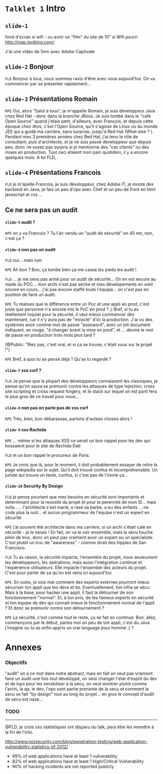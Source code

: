 `Talklet 1` Intro
====

`slide-1`
------

fond d'ecran si wifi - ou avoir un "film" du site de 10" si Wifi pourri
http://map.ipviking.com/

J'ai une video de 5mn avec Adobe Captivate


`slide-2` Bonjour
-------

`FLD` Bonjour à tous, nous sommes ravis d'être avec vous aujourd'hui. On va commencer par se présenter rapidement...

`slide-3` Présentations Romain
------

`RPE` Oui, alors "Salut à tous", je m'appelle Romain, je suis développeur Java chez Red Hat - donc dans la branche JBoss. Je suis tombé dans le "café Open Source" quand j'étais petit, d'ailleurs, avec François, et depuis cette époque chez Atos, c'est l'Open Source, qu'il s'agisse de Linux ou du monde JEE qui a guidé ma carrière, sans surprise, jusqu'à Red Hat (What else ? ). Pendant mes 3 premières années chez Red Hat, j'ai tenu le rôle de consultant, puis d'architecte, et je ne suis passé développeur que depuis peu, donc ne soyez pas surpris si je mentionne des "cas clients" ou des mises en production. Tout ceci étaient mon pain quotidien, il y a encore quelques mois. A toi FLD,

`slide-4` Présentations Francois
------

`FLD` je m'apelle Francois, je suis développeur, chez Adobe IT, je monte des backend en Java, je fais un peu d'ops avec Chef et un peu de front en html javascript et css ...


Ce ne sera pas un audit
----

#### `slide-5` audit ?


`RPE` on y va Francois ? Tu l'air vendu un "audit de sécurité" en 45 mn, non, c'est ça ?

#### `slide-6` non pas un audit

`FLD` oui... mais non

`RPE` Ah bon ? Bon, ça tombe bien ça me casse les pieds les audit !

`FLD` ... je me sens pas armé pour un audit de sécurité... On en est encore au stade du POC... mon archi n'est pas sèche et mes dévelopements en sont encore en cours... j'ai pas encore staffé toute l'équipe...  on n'est pas en position de faire un audit.

`RPE` Tu réalises que la différence entre un Poc et une appli en prod, c'est juste que personne n'a encore mis le PoC en prod ? ;) Bref, si tu as réellement inquiet pour la sécurité, il vaut mieux commencer dès maintenant, car il n'y aura pas de "miracle" d'ici la production. J'ai vu des systèmes avoir comme mot de passe "password", avec un joli document indiquant, en rouge,  "à changer avant la mise en prod", et ... devine le mot de passe en production trois mois plus tard ?

(@Public: "Riez pas, c'est vrai, et si ça se trouve, c'était vous sur le projet !")

`RPE` Bref, à quoi tu as pensé déjà ? Qu'as tu regardé ?

#### `slide-7` xss csrf ?

`FLD` Je pense que la plupart des développeurs connaissent les classiques, je pense qu'on saura se prémunir contre les attaques de type injection, cross site scripting et cross request forgery, et le stack sur lequel on est parti fera le plus gros de ce travail pour nous...

#### `slide-8` non pas on parle pas de xss csrf

`RPE` Très, bien, bon débarassas, parlons d'autees choses alors !

#### `slide-9` xss Rachida

`RPE` ... même si les attaques XSS ce serait un bon rappel pour les dev qui bossaient pour le site de Rachida Dati

`FLD` et un bon rappel le procureur de Paris.

`RPE` Je crois que là, pour le moment, il doit probablement essayer de relire la page wikipedia sur le sujet. Qu'il doit trouvé confus et incompréhensible. Un juriste qui trouve un texte, confus, si c'est pas de l'ironie ça...

#### `slide-10` Security By Design

`FLD` je pense pourtant que mes besoins en sécurité sont importants et determinant pour la reussite du projet et pour la perennité de mon SI... mais voila......  l'architecte s'est marié, a rasé sa barbe, a eu des enfants ... ne code plus la nuit... et aucun programmeur de l'équipe n'est un expert en sécurité

`RPE` j'ai souvent été  architecte dans ma carrière, si un archi s'était calé en sécurité - je le serais ! En fait, on va le voir ensemble, mais la sécu touche plein de truc, donc on peut pas vraiment avoir un expert ou un spécialiste. C'est plutôt un truc de "awareness" - comme dirait des hippies de San Francisco.

`FLD` Tu as raison, la sécurité impacte, l'ensemble du projet, nous seuleument les développeurs, les opérations, mais aussi l'intégration continue et l'expérience utilisateurs. Elle impacte  l'ensemble des acteurs  du projet. C'est pour parler de ça qu'on est venu ici aujourd'hui

`RPE`:  En outre, je vois mal comment des experts externes pourront mieux sécuriser ton appli que tes devs et toi. Eventuellement, ton infra se sécu. Mais à la base, pour hacker une appli, il faut la détourner de son fonctionnement "normal". Et, à ton avis, de tes fameux experts en sécurité et ton équipe de dév qui connait mieux le fonctionnement normal de l'appli ? Et donc se prémunir contre son détournement ?

`RPE` La sécurité, c'est comme tout le reste, ça se fait en continue.  Bon, allez, commençons par le début, parles moi un peu de ton appli, c'est du Java j'imagine ou tu as enfin appris un vrai language pour homme ;) ?


Annexes
=====

### Objectifs

 "audit" on a ce mot dans notre abstract, mais en fait on veut pas vraiment faire un audit une fois tout developpé, on veut changer l'etat d'esprit du dev et de lops pour les sensbiliser à la sécu, on veut montrer plutot comme l'archi, la qa, le dev, l'ops sont partie prenante de la secu et comment la secu se fait "by design" tout au long du projet... en gros le concept d'audit de secu est naze...


### TODO
-------

@FLD, je crois ces statistiques ont disparu du talk, peut être les remettre à la fin de l'into.

http://www.ivizsecurity.com/blog/penetration-testing/web-application-vulnerability-statistics-of-2012/

* 99% of web applications have at least 1 vulnerability
* 82% of web applications have at least 1 High/Critical Vulnerability
* 90% of hacking incidents are not reported publicly
